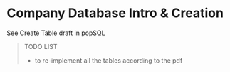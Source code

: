 # Company Database Intro & Creation

See Create Table draft in popSQL
> TODO LIST
 > * to re-implement all the tables according to the pdf

 
